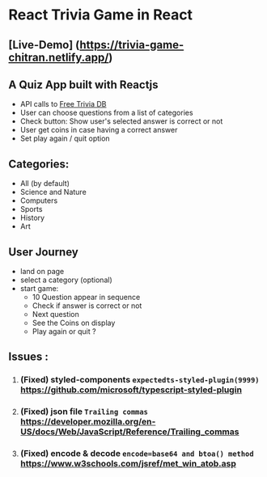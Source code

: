 # React Trivia Game in React

## [Live-Demo] (https://trivia-game-chitran.netlify.app/)

## A Quiz App built with Reactjs

- API calls to [Free Trivia DB](https://opentdb.com/api_config.php)
- User can choose questions from a list of categories
- Check button: Show user's selected answer is correct or not
- User get coins in case having a correct answer
- Set play again / quit option

## Categories:

- All (by default)
- Science and Nature
- Computers
- Sports
- History
- Art

## User Journey

- land on page
- select a category (optional)
- start game:
  - 10 Question appear in sequence
  - Check if answer is correct or not
  - Next question
  - See the Coins on display
  - Play again or quit ?

## Issues :

1. ### (Fixed) styled-components `expectedts-styled-plugin(9999)` https://github.com/microsoft/typescript-styled-plugin
2. ### (Fixed) json file `Trailing commas` https://developer.mozilla.org/en-US/docs/Web/JavaScript/Reference/Trailing_commas
3. ### (Fixed) encode & decode `encode=base64 and btoa() method` https://www.w3schools.com/jsref/met_win_atob.asp

